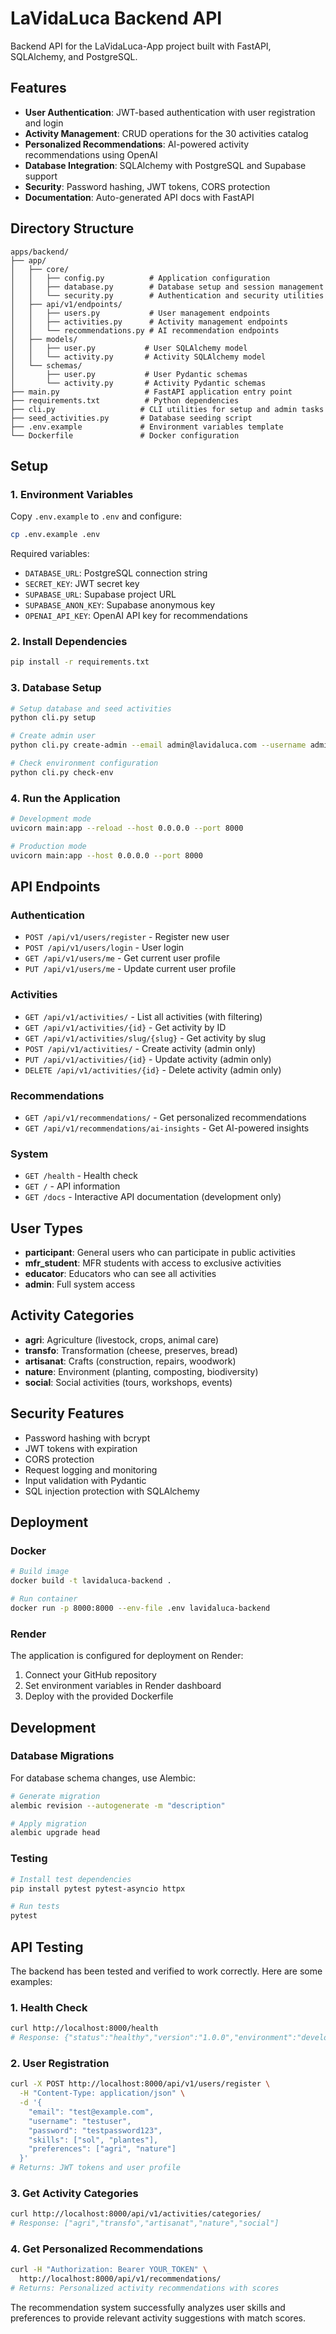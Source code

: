 # LaVidaLuca Backend API

Backend API for the LaVidaLuca-App project built with FastAPI, SQLAlchemy, and PostgreSQL.

## Features

- **User Authentication**: JWT-based authentication with user registration and login
- **Activity Management**: CRUD operations for the 30 activities catalog
- **Personalized Recommendations**: AI-powered activity recommendations using OpenAI
- **Database Integration**: SQLAlchemy with PostgreSQL and Supabase support
- **Security**: Password hashing, JWT tokens, CORS protection
- **Documentation**: Auto-generated API docs with FastAPI

## Directory Structure

```
apps/backend/
├── app/
│   ├── core/
│   │   ├── config.py          # Application configuration
│   │   ├── database.py        # Database setup and session management
│   │   └── security.py        # Authentication and security utilities
│   ├── api/v1/endpoints/
│   │   ├── users.py           # User management endpoints
│   │   ├── activities.py      # Activity management endpoints
│   │   └── recommendations.py # AI recommendation endpoints
│   ├── models/
│   │   ├── user.py           # User SQLAlchemy model
│   │   └── activity.py       # Activity SQLAlchemy model
│   └── schemas/
│       ├── user.py           # User Pydantic schemas
│       └── activity.py       # Activity Pydantic schemas
├── main.py                   # FastAPI application entry point
├── requirements.txt          # Python dependencies
├── cli.py                   # CLI utilities for setup and admin tasks
├── seed_activities.py       # Database seeding script
├── .env.example             # Environment variables template
└── Dockerfile               # Docker configuration
```

## Setup

### 1. Environment Variables

Copy `.env.example` to `.env` and configure:

```bash
cp .env.example .env
```

Required variables:
- `DATABASE_URL`: PostgreSQL connection string
- `SECRET_KEY`: JWT secret key
- `SUPABASE_URL`: Supabase project URL
- `SUPABASE_ANON_KEY`: Supabase anonymous key
- `OPENAI_API_KEY`: OpenAI API key for recommendations

### 2. Install Dependencies

```bash
pip install -r requirements.txt
```

### 3. Database Setup

```bash
# Setup database and seed activities
python cli.py setup

# Create admin user
python cli.py create-admin --email admin@lavidaluca.com --username admin --password your_password

# Check environment configuration
python cli.py check-env
```

### 4. Run the Application

```bash
# Development mode
uvicorn main:app --reload --host 0.0.0.0 --port 8000

# Production mode
uvicorn main:app --host 0.0.0.0 --port 8000
```

## API Endpoints

### Authentication
- `POST /api/v1/users/register` - Register new user
- `POST /api/v1/users/login` - User login
- `GET /api/v1/users/me` - Get current user profile
- `PUT /api/v1/users/me` - Update current user profile

### Activities
- `GET /api/v1/activities/` - List all activities (with filtering)
- `GET /api/v1/activities/{id}` - Get activity by ID
- `GET /api/v1/activities/slug/{slug}` - Get activity by slug
- `POST /api/v1/activities/` - Create activity (admin only)
- `PUT /api/v1/activities/{id}` - Update activity (admin only)
- `DELETE /api/v1/activities/{id}` - Delete activity (admin only)

### Recommendations
- `GET /api/v1/recommendations/` - Get personalized recommendations
- `GET /api/v1/recommendations/ai-insights` - Get AI-powered insights

### System
- `GET /health` - Health check
- `GET /` - API information
- `GET /docs` - Interactive API documentation (development only)

## User Types

- **participant**: General users who can participate in public activities
- **mfr_student**: MFR students with access to exclusive activities
- **educator**: Educators who can see all activities
- **admin**: Full system access

## Activity Categories

- **agri**: Agriculture (livestock, crops, animal care)
- **transfo**: Transformation (cheese, preserves, bread)
- **artisanat**: Crafts (construction, repairs, woodwork)
- **nature**: Environment (planting, composting, biodiversity)
- **social**: Social activities (tours, workshops, events)

## Security Features

- Password hashing with bcrypt
- JWT tokens with expiration
- CORS protection
- Request logging and monitoring
- Input validation with Pydantic
- SQL injection protection with SQLAlchemy

## Deployment

### Docker

```bash
# Build image
docker build -t lavidaluca-backend .

# Run container
docker run -p 8000:8000 --env-file .env lavidaluca-backend
```

### Render

The application is configured for deployment on Render:

1. Connect your GitHub repository
2. Set environment variables in Render dashboard
3. Deploy with the provided Dockerfile

## Development

### Database Migrations

For database schema changes, use Alembic:

```bash
# Generate migration
alembic revision --autogenerate -m "description"

# Apply migration
alembic upgrade head
```

### Testing

```bash
# Install test dependencies
pip install pytest pytest-asyncio httpx

# Run tests
pytest
```

## API Testing

The backend has been tested and verified to work correctly. Here are some examples:

### 1. Health Check
```bash
curl http://localhost:8000/health
# Response: {"status":"healthy","version":"1.0.0","environment":"development"}
```

### 2. User Registration
```bash
curl -X POST http://localhost:8000/api/v1/users/register \
  -H "Content-Type: application/json" \
  -d '{
    "email": "test@example.com",
    "username": "testuser", 
    "password": "testpassword123",
    "skills": ["sol", "plantes"],
    "preferences": ["agri", "nature"]
  }'
# Returns: JWT tokens and user profile
```

### 3. Get Activity Categories
```bash
curl http://localhost:8000/api/v1/activities/categories/
# Response: ["agri","transfo","artisanat","nature","social"]
```

### 4. Get Personalized Recommendations
```bash
curl -H "Authorization: Bearer YOUR_TOKEN" \
  http://localhost:8000/api/v1/recommendations/
# Returns: Personalized activity recommendations with scores
```

The recommendation system successfully analyzes user skills and preferences to provide relevant activity suggestions with match scores.
